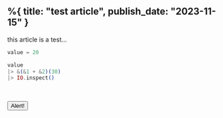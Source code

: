 %{
  title: "test article",
  publish_date: "2023-11-15"
}
---

this article is a test...


```elixir
value = 20

value
|> &(&1 + &2)(30)
|> IO.inspect()
```

<br>

<hello-world></hello-world>

<button class="text-white font-bold bg-purple-700 rounded px-5 py-3" onclick="test()">Alert!</button>

